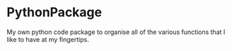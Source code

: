 PythonPackage
=============

My own python code package to organise all of the various functions that I like to have at my fingertips.